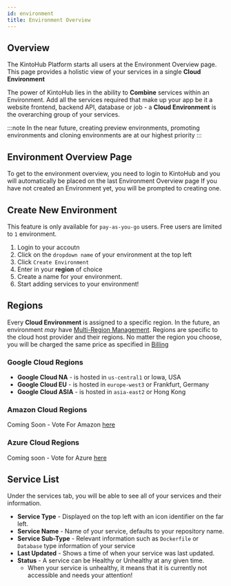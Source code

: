 ```yaml
---
id: environment
title: Environment Overview
---
```


## Overview

The KintoHub Platform starts all users at the Environment Overview page.
This page provides a holistic view of your services in a single **Cloud Environment**

The power of KintoHub lies in the ability to **Combine** services within an Environment.
Add all the services required that make up your app be it a website frontend, backend API, database or job - a **Cloud Environment** is the overarching group of your services.

:::note
In the near future, creating preview environments, promoting environments and cloning environments are at our highest priority
::: 

## Environment Overview Page

To get to the environment overview, you need to login to KintoHub and you will automatically be placed on the last Environment Overview page
If you have not created an Environment yet, you will be prompted to creating one.

## Create New Environment

This feature is only available for `pay-as-you-go` users. Free users are limited to `1` environment.

1. Login to your accoutn
2. Click on the `dropdown name` of your environment at the top left
3. Click `Create Environment`
4. Enter in your **region** of choice
5. Create a name for your environment.
6. Start adding services to your environment!

## Regions

Every **Cloud Environment** is assigned to a specific region. 
In the future, an environment *may* have [Multi-Region Management](https://feedback.kintohub.com/feature-requests/p/multi-region-environments).
Regions are specific to the cloud host provider and their regions.
No matter the region you choose, you will be charged the same price as specified in [Billing](anatomy-billing.md)

### Google Cloud Regions

* **Google Cloud NA** - is hosted in `us-central1` or Iowa, USA
* **Google Cloud EU** - is hosted in  `europe-west3` or Frankfurt, Germany
* **Google Cloud ASIA** - is hosted in `asia-east2` or Hong Kong

### Amazon Cloud Regions

Coming Soon - Vote For Amazon [here](https://feedback.kintohub.com/feature-requests/p/amazon-cloud-regions)

### Azure Cloud Regions

Coming soon - Vote for Azure [here](https://feedback.kintohub.com/feature-requests/p/azure-cloud-regions)

## Service List

Under the services tab, you will be able to see all of your services and their information.

* **Service Type** - Displayed on the top left with an icon identifier on the far left.
* **Service Name** - Name of your service, defaults to your repository name.
* **Service Sub-Type** - Relevant information such as `Dockerfile` or `Database` type information of your service
* **Last Updated** - Shows a time of when your service was last updated.
* **Status** - A service can be Healthy or Unhealthy at any given time.
    * When your service is unhealthy, it means that it is currently not accessible and needs your attention!
